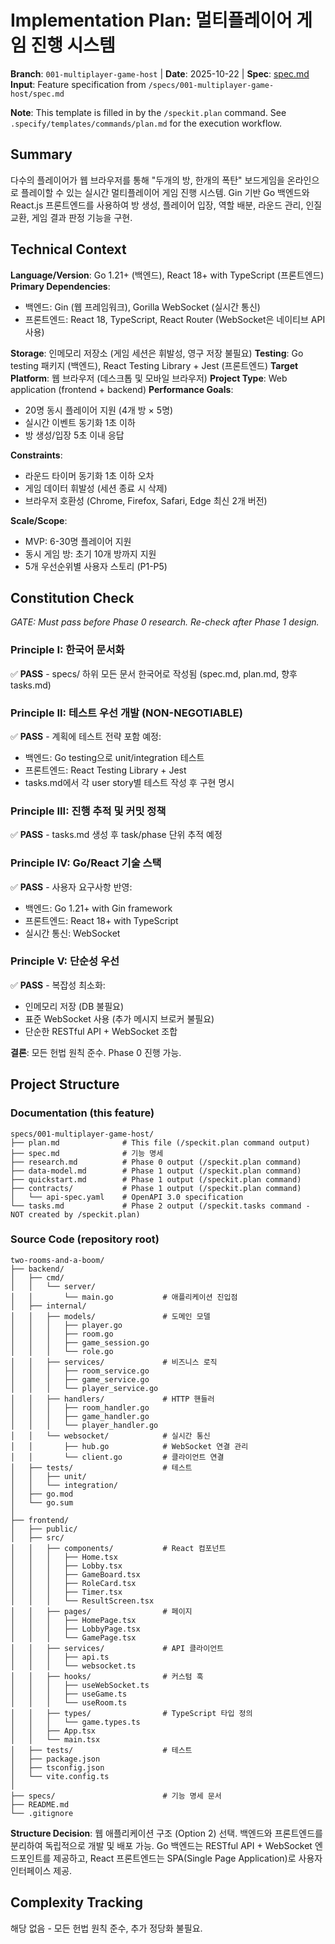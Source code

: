 # Implementation Plan: 멀티플레이어 게임 진행 시스템

**Branch**: `001-multiplayer-game-host` | **Date**: 2025-10-22 | **Spec**: [spec.md](./spec.md)
**Input**: Feature specification from `/specs/001-multiplayer-game-host/spec.md`

**Note**: This template is filled in by the `/speckit.plan` command. See `.specify/templates/commands/plan.md` for the execution workflow.

## Summary

다수의 플레이어가 웹 브라우저를 통해 "두개의 방, 한개의 폭탄" 보드게임을 온라인으로 플레이할 수 있는 실시간 멀티플레이어 게임 진행 시스템. Gin 기반 Go 백엔드와 React.js 프론트엔드를 사용하여 방 생성, 플레이어 입장, 역할 배분, 라운드 관리, 인질 교환, 게임 결과 판정 기능을 구현.

## Technical Context

**Language/Version**: Go 1.21+ (백엔드), React 18+ with TypeScript (프론트엔드)
**Primary Dependencies**:
- 백엔드: Gin (웹 프레임워크), Gorilla WebSocket (실시간 통신)
- 프론트엔드: React 18, TypeScript, React Router (WebSocket은 네이티브 API 사용)

**Storage**: 인메모리 저장소 (게임 세션은 휘발성, 영구 저장 불필요)
**Testing**: Go testing 패키지 (백엔드), React Testing Library + Jest (프론트엔드)
**Target Platform**: 웹 브라우저 (데스크톱 및 모바일 브라우저)
**Project Type**: Web application (frontend + backend)
**Performance Goals**:
- 20명 동시 플레이어 지원 (4개 방 × 5명)
- 실시간 이벤트 동기화 1초 이하
- 방 생성/입장 5초 이내 응답

**Constraints**:
- 라운드 타이머 동기화 1초 이하 오차
- 게임 데이터 휘발성 (세션 종료 시 삭제)
- 브라우저 호환성 (Chrome, Firefox, Safari, Edge 최신 2개 버전)

**Scale/Scope**:
- MVP: 6-30명 플레이어 지원
- 동시 게임 방: 초기 10개 방까지 지원
- 5개 우선순위별 사용자 스토리 (P1-P5)

## Constitution Check

*GATE: Must pass before Phase 0 research. Re-check after Phase 1 design.*

### Principle I: 한국어 문서화
✅ **PASS** - specs/ 하위 모든 문서 한국어로 작성됨 (spec.md, plan.md, 향후 tasks.md)

### Principle II: 테스트 우선 개발 (NON-NEGOTIABLE)
✅ **PASS** - 계획에 테스트 전략 포함 예정:
- 백엔드: Go testing으로 unit/integration 테스트
- 프론트엔드: React Testing Library + Jest
- tasks.md에서 각 user story별 테스트 작성 후 구현 명시

### Principle III: 진행 추적 및 커밋 정책
✅ **PASS** - tasks.md 생성 후 task/phase 단위 추적 예정

### Principle IV: Go/React 기술 스택
✅ **PASS** - 사용자 요구사항 반영:
- 백엔드: Go 1.21+ with Gin framework
- 프론트엔드: React 18+ with TypeScript
- 실시간 통신: WebSocket

### Principle V: 단순성 우선
✅ **PASS** - 복잡성 최소화:
- 인메모리 저장 (DB 불필요)
- 표준 WebSocket 사용 (추가 메시지 브로커 불필요)
- 단순한 RESTful API + WebSocket 조합

**결론**: 모든 헌법 원칙 준수. Phase 0 진행 가능.

## Project Structure

### Documentation (this feature)

```text
specs/001-multiplayer-game-host/
├── plan.md              # This file (/speckit.plan command output)
├── spec.md              # 기능 명세
├── research.md          # Phase 0 output (/speckit.plan command)
├── data-model.md        # Phase 1 output (/speckit.plan command)
├── quickstart.md        # Phase 1 output (/speckit.plan command)
├── contracts/           # Phase 1 output (/speckit.plan command)
│   └── api-spec.yaml    # OpenAPI 3.0 specification
└── tasks.md             # Phase 2 output (/speckit.tasks command - NOT created by /speckit.plan)
```

### Source Code (repository root)

```text
two-rooms-and-a-boom/
├── backend/
│   ├── cmd/
│   │   └── server/
│   │       └── main.go           # 애플리케이션 진입점
│   ├── internal/
│   │   ├── models/               # 도메인 모델
│   │   │   ├── player.go
│   │   │   ├── room.go
│   │   │   ├── game_session.go
│   │   │   └── role.go
│   │   ├── services/             # 비즈니스 로직
│   │   │   ├── room_service.go
│   │   │   ├── game_service.go
│   │   │   └── player_service.go
│   │   ├── handlers/             # HTTP 핸들러
│   │   │   ├── room_handler.go
│   │   │   ├── game_handler.go
│   │   │   └── player_handler.go
│   │   └── websocket/            # 실시간 통신
│   │       ├── hub.go            # WebSocket 연결 관리
│   │       └── client.go         # 클라이언트 연결
│   ├── tests/                    # 테스트
│   │   ├── unit/
│   │   └── integration/
│   ├── go.mod
│   └── go.sum
│
├── frontend/
│   ├── public/
│   ├── src/
│   │   ├── components/           # React 컴포넌트
│   │   │   ├── Home.tsx
│   │   │   ├── Lobby.tsx
│   │   │   ├── GameBoard.tsx
│   │   │   ├── RoleCard.tsx
│   │   │   ├── Timer.tsx
│   │   │   └── ResultScreen.tsx
│   │   ├── pages/                # 페이지
│   │   │   ├── HomePage.tsx
│   │   │   ├── LobbyPage.tsx
│   │   │   └── GamePage.tsx
│   │   ├── services/             # API 클라이언트
│   │   │   ├── api.ts
│   │   │   └── websocket.ts
│   │   ├── hooks/                # 커스텀 훅
│   │   │   ├── useWebSocket.ts
│   │   │   ├── useGame.ts
│   │   │   └── useRoom.ts
│   │   ├── types/                # TypeScript 타입 정의
│   │   │   └── game.types.ts
│   │   ├── App.tsx
│   │   └── main.tsx
│   ├── tests/                    # 테스트
│   ├── package.json
│   ├── tsconfig.json
│   └── vite.config.ts
│
├── specs/                        # 기능 명세 문서
├── README.md
└── .gitignore
```

**Structure Decision**:
웹 애플리케이션 구조 (Option 2) 선택. 백엔드와 프론트엔드를 분리하여 독립적으로 개발 및 배포 가능. Go 백엔드는 RESTful API + WebSocket 엔드포인트를 제공하고, React 프론트엔드는 SPA(Single Page Application)로 사용자 인터페이스 제공.

## Complexity Tracking

해당 없음 - 모든 헌법 원칙 준수, 추가 정당화 불필요.
